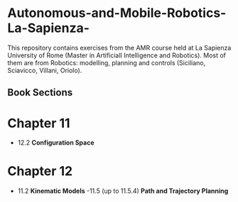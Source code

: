 # Autonomous-and-Mobile-Robotics-La-Sapienza-
This repository contains exercises from the AMR course held at La Sapienza University of Rome (Master in ArtificialI Intelligence and Robotics). Most of them are from Robotics: modelling, planning and controls (Siciliano, Sciavicco, Villani, Oriolo).

## Book Sections 

# Chapter 11 

- 12.2 **Configuration Space**

# Chapter 12

- 11.2 **Kinematic Models**
-11.5 (up to 11.5.4) **Path and Trajectory Planning**
